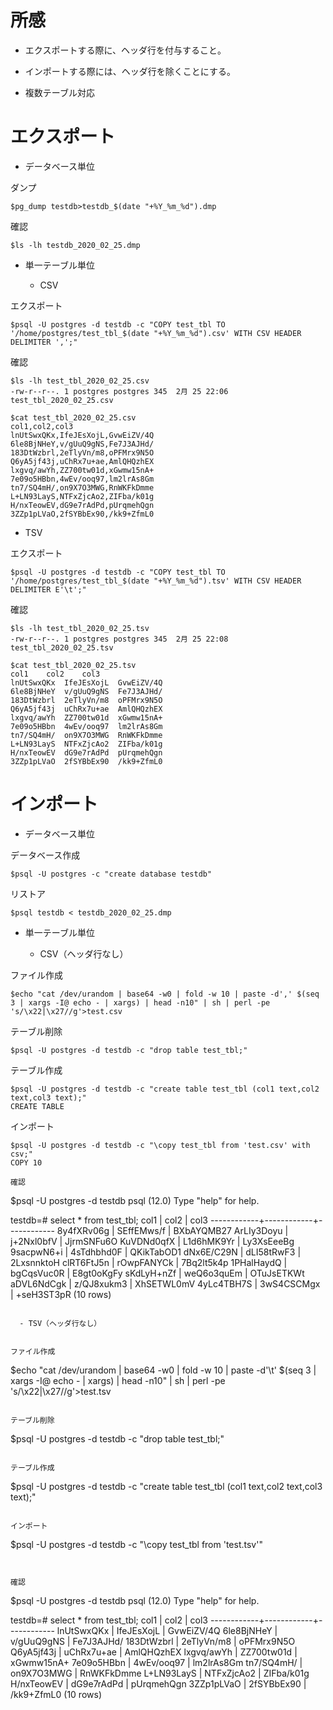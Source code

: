 # 所感

  - エクスポートする際に、ヘッダ行を付与すること。

  - インポートする際には、ヘッダ行を除くことにする。

  - 複数テーブル対応

# エクスポート

- データベース単位

ダンプ
```
$pg_dump testdb>testdb_$(date "+%Y_%m_%d").dmp
```

確認
```
$ls -lh testdb_2020_02_25.dmp
```

- 単一テーブル単位

  - CSV

エクスポート
```
$psql -U postgres -d testdb -c "COPY test_tbl TO '/home/postgres/test_tbl_$(date "+%Y_%m_%d").csv' WITH CSV HEADER DELIMITER ',';"
```

確認
```
$ls -lh test_tbl_2020_02_25.csv
-rw-r--r--. 1 postgres postgres 345  2月 25 22:06 test_tbl_2020_02_25.csv

$cat test_tbl_2020_02_25.csv
col1,col2,col3
lnUtSwxQKx,IfeJEsXojL,GvwEiZV/4Q
6le8BjNHeY,v/gUuQ9gNS,Fe7J3AJHd/
183DtWzbrl,2eTlyVn/m8,oPFMrx9N5O
Q6yA5jf43j,uChRx7u+ae,AmlQHQzhEX
lxgvq/awYh,ZZ700tw01d,xGwmw15nA+
7e09o5HBbn,4wEv/ooq97,lm2lrAs8Gm
tn7/SQ4mH/,on9X7O3MWG,RnWKFkDmme
L+LN93LayS,NTFxZjcAo2,ZIFba/k01g
H/nxTeowEV,dG9e7rAdPd,pUrqmehQgn
3ZZp1pLVaO,2fSYBbEx90,/kk9+ZfmL0
```

  - TSV

エクスポート
```
$psql -U postgres -d testdb -c "COPY test_tbl TO '/home/postgres/test_tbl_$(date "+%Y_%m_%d").tsv' WITH CSV HEADER DELIMITER E'\t';"
```


確認
```
$ls -lh test_tbl_2020_02_25.tsv
-rw-r--r--. 1 postgres postgres 345  2月 25 22:08 test_tbl_2020_02_25.tsv

$cat test_tbl_2020_02_25.tsv
col1	col2	col3
lnUtSwxQKx	IfeJEsXojL	GvwEiZV/4Q
6le8BjNHeY	v/gUuQ9gNS	Fe7J3AJHd/
183DtWzbrl	2eTlyVn/m8	oPFMrx9N5O
Q6yA5jf43j	uChRx7u+ae	AmlQHQzhEX
lxgvq/awYh	ZZ700tw01d	xGwmw15nA+
7e09o5HBbn	4wEv/ooq97	lm2lrAs8Gm
tn7/SQ4mH/	on9X7O3MWG	RnWKFkDmme
L+LN93LayS	NTFxZjcAo2	ZIFba/k01g
H/nxTeowEV	dG9e7rAdPd	pUrqmehQgn
3ZZp1pLVaO	2fSYBbEx90	/kk9+ZfmL0
```

# インポート

- データベース単位

データベース作成
```
$psql -U postgres -c "create database testdb"
```

リストア
```
$psql testdb < testdb_2020_02_25.dmp
```


- 単一テーブル単位

  - CSV（ヘッダ行なし）

ファイル作成
```
$echo "cat /dev/urandom | base64 -w0 | fold -w 10 | paste -d',' $(seq 3 | xargs -I@ echo - | xargs) | head -n10" | sh | perl -pe 's/\x22|\x27//g'>test.csv
```

テーブル削除
```
$psql -U postgres -d testdb -c "drop table test_tbl;"
```

テーブル作成
```
$psql -U postgres -d testdb -c "create table test_tbl (col1 text,col2 text,col3 text);"
CREATE TABLE
```

インポート
```
$psql -U postgres -d testdb -c "\copy test_tbl from 'test.csv' with csv;"
COPY 10

確認
```
$psql -U postgres -d testdb
psql (12.0)
Type "help" for help.

testdb=# select * from test_tbl;
    col1    |    col2    |    col3
------------+------------+------------
 8y4fXRv06g | SEffEMws/f | BXbAYQMB27
 ArLIy3Doyu | j+2Nxl0bfV | JjrmSNFu6O
 KuVDNd0qfX | L1d6hMK9Yr | Ly3XsEeeBg
 9sacpwN6+i | 4sTdhbhd0F | QKikTabOD1
 dNx6E/C29N | dLI58tRwF3 | 2LxsnnktoH
 clRT6FtJ5n | rOwpFANYCk | 7Bq2lt5k4p
 1PHalHaydQ | bgCqsVuc0R | E8gt0oKgFy
 sKdLyH+nZf | weQ6o3quEm | OTuJsETKWt
 aDVL6NdCgk | z/QJ8xukm3 | XhSETWL0mV
 4yLc4TBH7S | 3wS4CSCMgx | +seH3ST3pR
(10 rows)
```

  - TSV（ヘッダ行なし）


ファイル作成
```
$echo "cat /dev/urandom | base64 -w0 | fold -w 10 | paste -d'\t' $(seq 3 | xargs -I@ echo - | xargs) | head -n10" | sh | perl -pe 's/\x22|\x27//g'>test.tsv
```

テーブル削除
```
$psql -U postgres -d testdb -c "drop table test_tbl;"
```

テーブル作成
```
$psql -U postgres -d testdb -c "create table test_tbl (col1 text,col2 text,col3 text);"
```

インポート

```
$psql -U postgres -d testdb -c "\copy test_tbl from 'test.tsv'"
```


確認

```
$psql -U postgres -d testdb
psql (12.0)
Type "help" for help.

testdb=# select * from test_tbl;
    col1    |    col2    |    col3
------------+------------+------------
 lnUtSwxQKx | IfeJEsXojL | GvwEiZV/4Q
 6le8BjNHeY | v/gUuQ9gNS | Fe7J3AJHd/
 183DtWzbrl | 2eTlyVn/m8 | oPFMrx9N5O
 Q6yA5jf43j | uChRx7u+ae | AmlQHQzhEX
 lxgvq/awYh | ZZ700tw01d | xGwmw15nA+
 7e09o5HBbn | 4wEv/ooq97 | lm2lrAs8Gm
 tn7/SQ4mH/ | on9X7O3MWG | RnWKFkDmme
 L+LN93LayS | NTFxZjcAo2 | ZIFba/k01g
 H/nxTeowEV | dG9e7rAdPd | pUrqmehQgn
 3ZZp1pLVaO | 2fSYBbEx90 | /kk9+ZfmL0
(10 rows)
```
